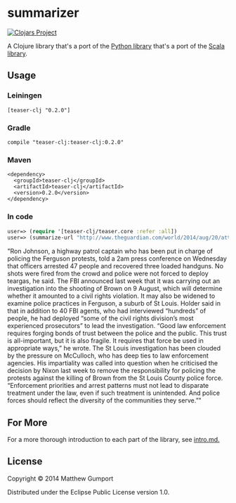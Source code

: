 # summarizer

[![Clojars Project](http://clojars.org/teaser-clj/latest-version.svg)](http://clojars.org/teaser-clj)

A Clojure library that's a port of the [Python library](https://github.com/xiaoxu193/PyTeaser) that's a port of the [Scala library](https://github.com/MojoJolo/textteaser).

## Usage

### Leiningen

```
[teaser-clj "0.2.0"]
```

### Gradle

```
compile "teaser-clj:teaser-clj:0.2.0"
```

### Maven

```
<dependency>
  <groupId>teaser-clj</groupId>
  <artifactId>teaser-clj</artifactId>
  <version>0.2.0</version>
</dependency>
```

### In code

```clojure
user=> (require '[teaser-clj/teaser.core :refer :all])
user=> (summarize-url "http://www.theguardian.com/world/2014/aug/20/attorney-general-holder-swift-investigation-michael-brown-ferguson")
```
"Ron Johnson, a highway patrol captain who has been put in charge of policing the Ferguson protests, told a 2am press conference on Wednesday that officers arrested 47 people and recovered three loaded handguns. No shots were fired from the crowd and police were not forced to deploy teargas, he said.  The FBI announced last week that it was carrying out an investigation into the shooting of Brown on 9 August, which will determine whether it amounted to a civil rights violation. It may also be widened to examine police practices in Ferguson, a suburb of St Louis. Holder said in that in addition to 40 FBI agents, who had interviewed “hundreds” of people, he had deployed “some of the civil rights division’s most experienced prosecutors” to lead the investigation.  “Good law enforcement requires forging bonds of trust between the police and the public. This trust is all-important, but it is also fragile. It requires that force be used in appropriate ways,” he wrote.  The St Louis investigation has been clouded by the pressure on McCulloch, who has deep ties to law enforcement agencies. His impartiality was called into question when he criticised the decision by Nixon last week to remove the responsibility for policing the protests against the killing of Brown from the St Louis County police force.  “Enforcement priorities and arrest patterns must not lead to disparate treatment under the law, even if such treatment is unintended. And police forces should reflect the diversity of the communities they serve.”"

## For More

For a more thorough introduction to each part of the library, see [intro.md.](doc/intro.md)

## License

Copyright © 2014 Matthew Gumport

Distributed under the Eclipse Public License version 1.0.
